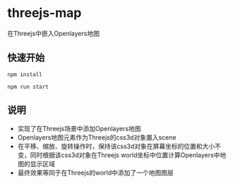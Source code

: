# threejs-map
在Threejs中嵌入Openlayers地图

## 快速开始
```
npm install

npm run start
```
## 说明
- 实现了在Threejs场景中添加Openlayers地图
- Openlayers地图元素作为Threejs的css3d对象置入scene
- 在平移、缩放、旋转操作时，保持该css3d对象在屏幕坐标的位置和大小不变，同时根据该css3d对象在Threejs world坐标中位置计算Openlayers中地图的显示区域
- 最终效果等同于在Threejs的world中添加了一个地图图层
